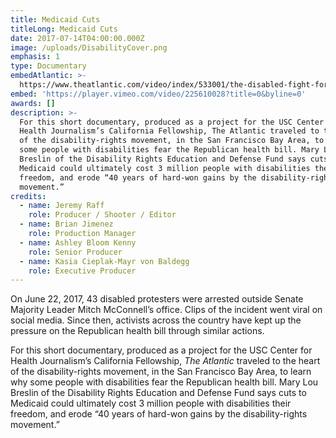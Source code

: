 ```yaml
---
title: Medicaid Cuts
titleLong: Medicaid Cuts
date: 2017-07-14T04:00:00.000Z
image: /uploads/DisabilityCover.png
emphasis: 1
type: Documentary
embedAtlantic: >-
  https://www.theatlantic.com/video/index/533001/the-disabled-fight-for-health-care/
embed: 'https://player.vimeo.com/video/225610028?title=0&byline=0'
awards: []
description: >-
  For this short documentary, produced as a project for the USC Center for
  Health Journalism’s California Fellowship, The Atlantic traveled to the heart
  of the disability-rights movement, in the San Francisco Bay Area, to learn why
  some people with disabilities fear the Republican health bill. Mary Lou
  Breslin of the Disability Rights Education and Defense Fund says cuts to
  Medicaid could ultimately cost 3 million people with disabilities their
  freedom, and erode “40 years of hard-won gains by the disability-rights
  movement.”
credits:
  - name: Jeremy Raff
    role: Producer / Shooter / Editor
  - name: Brian Jimenez
    role: Production Manager
  - name: Ashley Bloom Kenny
    role: Senior Producer
  - name: Kasia Cieplak-Mayr von Baldegg
    role: Executive Producer
---
```

On June 22, 2017, 43 disabled protesters were arrested outside Senate Majority Leader Mitch McConnell’s office. Clips of the incident went viral on social media. Since then, activists across the country have kept up the pressure on the Republican health bill through similar actions. 

For this short documentary, produced as a project for the USC Center for Health Journalism’s California Fellowship, _The Atlantic_ traveled to the heart of the disability-rights movement, in the San Francisco Bay Area, to learn why some people with disabilities fear the Republican health bill. Mary Lou Breslin of the Disability Rights Education and Defense Fund says cuts to Medicaid could ultimately cost 3 million people with disabilities their freedom, and erode “40 years of hard-won gains by the disability-rights movement.”
